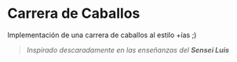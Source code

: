 # Carrera de Caballos
Implementación de una carrera de caballos al estilo +ías ;)
 
> *Inspirado descaradamente en las enseñanzas del **Sensei Luis***